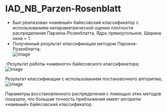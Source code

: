 # IAD_NB_Parzen-Rosenblatt

- Был реализован «наивный» байесовский классификатор с использованием непараметрической оценки плотности распределения Парзена-Розенблатта. Ядро прямоугольное. Ширина окна = 1.
- Полученный результат классификации методом Парзена-Розенблатта;<br>
![image](https://user-images.githubusercontent.com/38878208/127814861-3d650cba-09db-4df0-965b-deef62427716.png)

-Результат работы «наивного» байесовского классификатора;<br>
![image](https://user-images.githubusercontent.com/38878208/127814945-ad953d52-b305-441e-be75-3fb0107adedf.png)

Результат классификации с использованием постановочного алгоритма;<br>
![image](https://user-images.githubusercontent.com/38878208/127815062-5cb7746e-ee47-4730-a2f5-4c8d696fe9e0.png)

Параметры восстановленного распределения с помощью этих методов показали, что большая точность приближения имеет алгоритм «наивный» байесовский классификатор.

